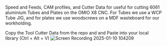 Speed and Feeds, CAM profiles, and Cutter Data for useful for cutting 6061 aluminium Tubes and Plates on the OMIO X8 CNC. For Tubes we use a WCP Tube JIG, and for plates we use woodscrews on a MDF wasteboard for our workholding. 

Copy the Tool Cutter Data from the repo and and Paste into your local library (Ctrl + Alt + V)
![Screen Recording 2025-01-10 104209](https://github.com/user-attachments/assets/b5f4c88c-3f10-4b59-ba40-349543217ea3)

